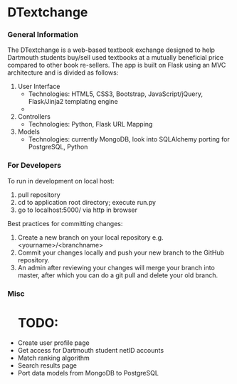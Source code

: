 <h1>DTextchange</h1>
<h3>General Information</h3>
<p>The DTextchange is a web-based textbook exchange designed to help Dartmouth students buy/sell used textbooks at a mutually beneficial price compared to other book re-sellers. The app is built on Flask using an MVC architecture and is divided as follows:</p>
<ol>
	<li>
		User Interface
		<ul>
			<li>Technologies: HTML5, CSS3, Bootstrap, JavaScript/jQuery, Flask/Jinja2 templating engine</li>
			<li></li>
		</ul>
	</li>
	<li>
		Controllers
		<ul>
			<li>Technologies: Python, Flask URL Mapping</li>
		</ul>
	</li>
	<li>
		Models
		<ul>
			<li>Technologies: currently MongoDB, look into SQLAlchemy porting for PostgreSQL, Python</li>
		</ul>
	</li>
</ol>

<h3>For Developers</h3>
<p>To run in development on local host:</p>
<ol>
  	<li>pull repository</li>
  	<li>cd to application root directory; execute run.py</li>
  	<li>go to localhost:5000/ via http in browser</li>
</ol>
<p>Best practices for committing changes:</p>
<ol>
	<li>Create a new branch on your local repository e.g. &lt;yourname&gt;/&lt;branchname&gt;</li>
	<li>Commit your changes locally and push your new branch to the GitHub repository.</li>
	<li>An admin after reviewing your changes will merge your branch into master, after which you can do a git pull and delete your old branch.</li>
</ol>

<h3>Misc</h3>
<ul>
	<h1>TODO:</h1>
	<li>Create user profile page</li>
	<li>Get access for Dartmouth student netID accounts</li>
	<li>Match ranking algorithm</li>
	<li>Search results page</li>
	<li>Port data models from MongoDB to PostgreSQL</li>
</ul>
